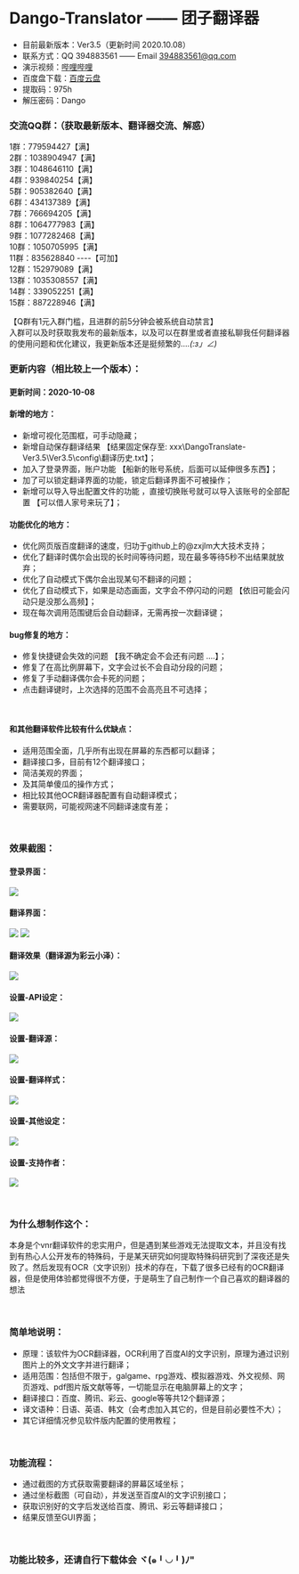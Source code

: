 # Dango-Translator —— 团子翻译器

+ 目前最新版本：Ver3.5（更新时间 2020.10.08）
+ 联系方式：QQ 394883561 —— Email 394883561@qq.com
+ 演示视频：[哔哩哔哩](https://www.bilibili.com/video/BV1gp4y1Q7Ts?from=search&seid=2515920591076249883)
+ 百度盘下载：[百度云盘](https://pan.baidu.com/s/1AD9JWSAKS69gOawwvMXXQw)
+ 提取码：975h
+ 解压密码：Dango

### 交流QQ群：（获取最新版本、翻译器交流、解惑）       
1群：779594427【满】  
2群：1038904947【满】  
3群：1048646110【满】  
4群：939840254【满】  
5群：905382640【满】  
6群：434137389【满】  
7群：766694205【满】  
8群：1064777983【满】  
9群：1077282468【满】  
10群：1050705995【满】  
11群：835628840 ----【可加】    
12群：152979089【满】  
13群：1035308557【满】  
14群：339052251【满】  
15群：887228946【满】   


【Q群有1元入群门槛，且进群的前5分钟会被系统自动禁言】  
入群可以及时获取我发布的最新版本，以及可以在群里或者直接私聊我任何翻译器的使用问题和优化建议，我更新版本还是挺频繁的...._(:з」∠)_  


### 更新内容（相比较上一个版本）：
#### 更新时间：2020-10-08
#### 新增的地方：
+ 新增可视化范围框，可手动隐藏；
+ 新增自动保存翻译结果   【结果固定保存至: xxx\DangoTranslate-Ver3.5\Ver3.5\config\翻译历史.txt】；
+ 加入了登录界面，账户功能   【船新的账号系统，后面可以延伸很多东西】；
+ 加了可以锁定翻译界面的功能，锁定后翻译界面不可被操作；
+ 新增可以导入导出配置文件的功能 ，直接切换账号就可以导入该账号的全部配置   【可以借人家号来玩了】；

#### 功能优化的地方：
+ 优化网页版百度翻译的速度，归功于github上的@zxjlm大大技术支持；
+ 优化了翻译时偶尔会出现的长时间等待问题，现在最多等待5秒不出结果就放弃；
+ 优化了自动模式下偶尔会出现某句不翻译的问题；
+ 优化了自动模式下，如果是动态画面，文字会不停闪动的问题   【依旧可能会闪动只是没那么高频】；
+ 现在每次调用范围键后会自动翻译，无需再按一次翻译键；

#### bug修复的地方：
+ 修复快捷键会失效的问题   【我不确定会不会还有问题 ....】；
+ 修复了在高比例屏幕下，文字会过长不会自动分段的问题；
+ 修复了手动翻译偶尔会卡死的问题；
+ 点击翻译键时，上次选择的范围不会高亮且不可选择；
<br/>

#### 和其他翻译软件比较有什么优缺点：
+ 适用范围全面，几乎所有出现在屏幕的东西都可以翻译；
+ 翻译接口多，目前有12个翻译接口；
+ 简洁美观的界面；
+ 及其简单傻瓜的操作方式；
+ 相比较其他OCR翻译器配置有自动翻译模式；
+ 需要联网，可能视网速不同翻译速度有差；

<br/>

### 效果截图：
#### 登录界面：
![](https://github.com/PantsuDango/Dango-Translator/blob/master/git_image/Ver3.5/1.png)

#### 翻译界面：
![](https://github.com/PantsuDango/Dango-Translator/blob/master/git_image/Ver3.5/2.png)
![](https://github.com/PantsuDango/Dango-Translator/blob/master/git_image/Ver3.5/3.png)

#### 翻译效果（翻译源为彩云小泽）：
![](https://github.com/PantsuDango/Dango-Translator/blob/master/git_image/Ver3.3/2.png)

#### 设置-API设定：    
![](https://github.com/PantsuDango/Dango-Translator/blob/master/git_image/Ver3.5/4.png)

#### 设置-翻译源：  
![](https://github.com/PantsuDango/Dango-Translator/blob/master/git_image/Ver3.5/5.png)

#### 设置-翻译样式：  
![](https://github.com/PantsuDango/Dango-Translator/blob/master/git_image/Ver3.5/6.png)

#### 设置-其他设定：  
![](https://github.com/PantsuDango/Dango-Translator/blob/master/git_image/Ver3.5/7.png)

#### 设置-支持作者：  
![](https://github.com/PantsuDango/Dango-Translator/blob/master/git_image/Ver3.5/8.png)

<br/>

### 为什么想制作这个：
本身是个vnr翻译软件的忠实用户，但是遇到某些游戏无法提取文本，并且没有找到有热心人公开发布的特殊码，于是某天研究如何提取特殊码研究到了深夜还是失败了。然后发现有OCR（文字识别）技术的存在，下载了很多已经有的OCR翻译器，但是使用体验都觉得很不方便，于是萌生了自己制作一个自己喜欢的翻译器的想法

<br/>

### 简单地说明：
+ 原理：该软件为OCR翻译器，OCR利用了百度AI的文字识别，原理为通过识别图片上的外文文字并进行翻译；
+ 适用范围：包括但不限于，galgame、rpg游戏、模拟器游戏、外文视频、网页游戏、pdf图片版文献等等，一切能显示在电脑屏幕上的文字；
+ 翻译接口：百度、腾讯、彩云、google等等共12个翻译源；
+ 译文语种：日语、英语、韩文（会考虑加入其它的，但是目前必要性不大）；
+ 其它详细情况参见软件版内配置的使用教程；

<br/>

### 功能流程：
+ 通过截图的方式获取需要翻译的屏幕区域坐标；
+ 通过坐标截图（可自动），并发送至百度AI的文字识别接口；
+ 获取识别好的文字后发送给百度、腾讯、彩云等翻译接口；
+ 结果反馈至GUI界面；

<br/>

### 功能比较多，还请自行下载体会 ヾ(๑╹◡╹)ﾉ"

<br/>
